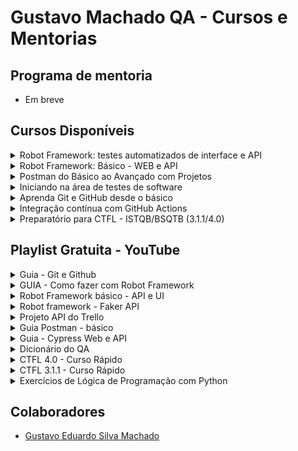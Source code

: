 # Gustavo Machado QA - Cursos e Mentorias

## Programa de mentoria

- Em breve

## Cursos Disponíveis
<details>
  <summary>
    <a>Robot Framework: testes automatizados de interface e API</a>
  </summary>

  <a name="robot"></a>
  
  - [Acesse o curso](https://www.udemy.com/course/robot-framework-testes-automatizados-de-interface-e-api/?referralCode=3328501F5ADA67F6232B)
  - [Acesse o repositório](https://github.com/qagesmachado-cursos/udemy_curso_robot_ui_api)
</details>

<details>
  <summary>
    <a>Robot Framework: Básico - WEB e API</a>
  </summary>

  <a name="robot"></a>
  
  - [Acesse o curso](https://www.udemy.com/course/robot-framework-basico-web-e-api/?referralCode=B09F2BA773489543DCC5)
  - [Acesse o repositório](https://github.com/qagesmachado-cursos/udemy_curso_basico_robot_framework)
</details>


<details>
  <summary>
    <a>Postman do Básico ao Avançado com Projetos</a>
  </summary>

  <a name="postman"></a>
  
  - [Acesse o curso](https://www.udemy.com/course/postman-do-basico-ao-avancado-com-projetos/?referralCode=3ED49D8F294C92F0B8A1)
  - [Acesse o repositório](https://github.com/qagesmachado-cursos/udemy_curso_postman_basico_avancado)
</details>

<details>
  <summary>
    <a>Iniciando na área de testes de software</a>
  </summary>

  <a name="iniciando_em_qa"></a>
  
  - [Acesse o curso](https://www.udemy.com/course/iniciando-na-area-de-testes-de-software/?referralCode=EA0BC9A8C708B9EBEE5D)
</details>

<details>
  <summary>
    <a>Aprenda Git e GitHub desde o básico</a>
  </summary>

  <a name="git_github"></a>
  
  - [Acesse o curso](https://www.udemy.com/course/aprenda-git-e-github-desde-o-basico/?referralCode=007EDB0484C211DD47EB)
  - [Acesse o repositório](https://github.com/qagesmachado-cursos/udemy_curso_gitgithub)
</details>

<details>
  <summary>
    <a>Integração contínua com GitHub Actions</a>
  </summary>

  <a name="github_actions"></a>
  
  - [Acesse o curso]()
  - [Acesse o repositório](https://github.com/qagesmachado-cursos/udemy_curso_github_actions)
</details>

<details>
  <summary>
    <a>Preparatório para CTFL - ISTQB/BSQTB (3.1.1/4.0)</a>
  </summary>

  <a name="ctfl"></a>
  
  - [Acesse o curso](https://www.udemy.com/course/preparatorio-para-ctfl-istqbbsqtb/?referralCode=4AB0134D518C12E837A7)
</details>

## Playlist Gratuita - YouTube

<details>
  <summary>
    <a>Guia - Git e Github</a>
  </summary>

  <a name="git_github"></a>
  
  - [Acesse a playlist](https://www.youtube.com/playlist?list=PLVQdoQTyi01jZQoExDtTzonpo757E6r_S)
  - [Acesse o repositório](https://github.com/qagesmachado-cursos/youtube_git_github)
</details>

<details>
  <summary>
    <a>GUIA - Como fazer com Robot Framework</a>
  </summary>

  <a name="como_fazer_robot"></a>
  
  - [Acesse a playlist](https://www.youtube.com/playlist?list=PLVQdoQTyi01jLIp0tCtQafj2fj_ogs4Et)
  - [Acesse o repositório](https://github.com/qagesmachado-cursos/youtube_como_fazer_com_robot)
</details>

<details>
  <summary>
    <a>Robot Framework básico - API e UI</a>
  </summary>

  <a name="robot_ui_api"></a>
  
  - [Acesse a playlist - UI](https://www.youtube.com/playlist?list=PLVQdoQTyi01i6poQTkmHuKaPv4LqREX6w)
  - [Acesse a playlist - API](https://www.youtube.com/playlist?list=PLVQdoQTyi01i-2XS-YY0WtbrIFr7sryUb)
  - [Acesse o repositório](https://github.com/qagesmachado-cursos/youtube_robot_ui_api_basic)
</details>

<details>
  <summary>
    <a>Robot framework - Faker API</a>
  </summary>

  <a name="robot_faker_api"></a>
  
  - [Acesse a playlist](https://www.youtube.com/playlist?list=PLVQdoQTyi01ifjkQkXsApB-vyQj05QZAy)
  - [Acesse o repositório](https://github.com/qagesmachado-cursos/youtube_robot_framework_faker_api)
</details>

<details>
  <summary>
    <a>Projeto API do Trello</a>
  </summary>

  <a name="trelo_api"></a>
  
  - [Acesse a playlist](https://www.youtube.com/playlist?list=PLVQdoQTyi01gfbJEseu7v-ctgOMTL_jLy)
  - [Acesse o repositório](https://github.com/qagesmachado-cursos/youtube_trelo_api)
</details>

<details>
  <summary>
    <a>Guia Postman - básico</a>
  </summary>

  <a name="postman_basico"></a>
  
  - [Acesse a playlist](https://www.youtube.com/playlist?list=PLVQdoQTyi01iRnGqoIawDKAoo3RIXSoQg)
</details>

<details>
  <summary>
    <a>Guia - Cypress Web e API</a>
  </summary>

  <a name="cypress_ui_api"></a>
  
  - [Acesse a playlist](https://www.youtube.com/playlist?list=PLVQdoQTyi01hAYibssFzQRhFkt4GaW78c)
  - [Acesse o repositório](https://github.com/qagesmachado-cursos/youtube_cypress_guia_web_api)
</details>

<details>
  <summary>
    <a>Dicionário do QA</a>
  </summary>

  <a name="dicionario_qa"></a>
  
  - [Acesse a playlist](https://www.youtube.com/playlist?list=PLVQdoQTyi01hqTv6xB-rF-v9RjzHVJAtf)
</details>

<details>
  <summary>
    <a>CTFL 4.0 - Curso Rápido</a>
  </summary>

  <a name="ctfl_4"></a>
  
  - [Acesse a playlist](https://www.youtube.com/playlist?list=PLVQdoQTyi01gV4YTQVABrV4OPVhfove9U)
</details>

<details>
  <summary>
    <a>CTFL 3.1.1 - Curso Rápido</a>
  </summary>

  <a name="ctfl_3"></a>
  
  - [Acesse a playlist](https://www.youtube.com/playlist?list=PLVQdoQTyi01hbMZksfI1zeqHvonY8VG5C)
</details>

<details>
  <summary>
    <a>Exercícios de Lógica de Programação com Python</a>
  </summary>

  <a name="logica_python"></a>
  
  - [Acesse a playlist](https://www.youtube.com/playlist?list=PLVQdoQTyi01jBjb1XuvcAVW9IysudL4g0)
  - [Acesse o repositório](https://github.com/qagesmachado-cursos/youtube_python_exercises)
</details>

## Colaboradores
- [Gustavo Eduardo Silva Machado](https://github.com/qagesmachado)
